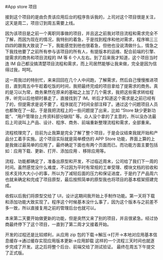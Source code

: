 #App store 项目

接到这个项目的是由负责该应用后台的程序告诉我的，上司对这个项目很是关注，这天是周二，项目订到周五需要上线。

因为该项目是之前一个离职同事做的项目，并且这之前我对项目流程和需求完全不了解，而因为现在的情况，我特别的着急，于是找到程序和他对需求，程序嘛三三四四的跟我大致说了一下，我能感觉到他也很着急，但他也没说清做什么，情急之下我找他要了之前所有参与该项目的所有人，有提版本的运维、配合前端的引擎、提需求的商务和项目流程的 IM 等 6 个人左右。到了后来我才知道，这个项目当时连 IM 自己都没搞清楚项目流程和需求，而上司居然能够让我来做，完全是因为信得过我，呵呵。

这一周我过的特别忙，来来回回在几个人中间跑，了解需求，然后自己慢慢推进项目，直到周五中午趁着吃饭的时间，我把最终完成的项目拿给了提需求的商务。真的是习以为常，商务果然在原来的基础之上加了几个需求，我把这些需求转给程序，听完以后他顿时暴走了，直接找到了 IM。听后才知道这个需求是之前已经有了的，但提需求是说不要了，程序就花了时间全部注释了。通过这个问题项目人员也都聚在了一起，于是我把流程上的一些问题提了出来，比如 “Store 缺少更新功能”、“用户管理台上传资料部分缺陷” 等。众人没个拿的了主意的，所以没办法最后上司说叫上产品、设计、程序、商务、前端重新整理流程和需求，全部重来。

流程梳理完了，目前为止我算是完全了解了整个项目，于是会议结束我就开始和产品分工着手实施。这个项目实际就是简单模仿的 APP Store 功能，界面上算的上是我做过最简单的应用了，最终确定下面也有两个页面而已。而功能方面主要包括如：应用下载、更新、打开、添加应用 、移除应用等。

流程、功能都确定了，准备出原型和开发，不过临近周末，公司给了我们下一周的时间。虽然感觉没什么难度，不过因为平时有常规的工单受理、模块文档的验收和技术支持大大小小的事，所以为了减轻后面的压力和保证进度，于是约了产品周六也就来确定和完成了项目原型，最后按照简单的原型我也将项目的基本框架搭建完成。

收假以后我们将原型交给了 UI，设计这期间我开始上手制作功能。第一天将下载和添加功能大致实现了。程序这个时候基本没什么事了，因为这个版本与之前差不多一致，所以直接复用之前的管理后台也就可以。

本来第二天要开始做更新的功能，但是突然又来了别的项目，并且很紧急。经过协商最终停下了这个项目，一直到了第二周才又接着开始。

开发的过程还是比较顺利，从应用 zip 包的下载->解压->打开->本地对应用基本信息缓存->通过缓存实现应用版本更新->应用卸载 这样的一个流程三天时间也就逐步完成了开发。这之后将整个后台、前端交给了测试验证。 最终在周五下午提交了正式版。
